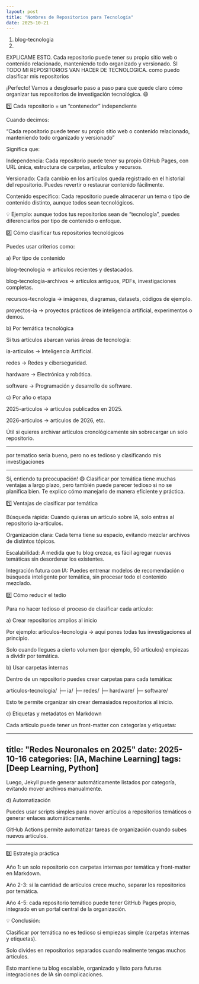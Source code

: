 ```yaml
---
layout: post
title: "Nombres de Repositorios para Tecnología"
date: 2025-10-21
---
```

1. blog-tecnologia
2. 





EXPLICAME ESTO. Cada repositorio puede tener su propio sitio web o contenido relacionado, manteniendo todo organizado y versionado. SI TODO MI REPOSITORIOS VAN HACER DE TECNOLOGICA. como puedo clasificar mis repositorios 


¡Perfecto! Vamos a desglosarlo paso a paso para que quede claro cómo organizar tus repositorios de investigación tecnológica. 😄

1️⃣ Cada repositorio = un “contenedor” independiente

Cuando decimos:

“Cada repositorio puede tener su propio sitio web o contenido relacionado, manteniendo todo organizado y versionado”

Significa que:

Independencia: Cada repositorio puede tener su propio GitHub Pages, con URL única, estructura de carpetas, artículos y recursos.

Versionado: Cada cambio en los artículos queda registrado en el historial del repositorio. Puedes revertir o restaurar contenido fácilmente.

Contenido específico: Cada repositorio puede almacenar un tema o tipo de contenido distinto, aunque todos sean tecnológicos.

💡 Ejemplo: aunque todos tus repositorios sean de “tecnología”, puedes diferenciarlos por tipo de contenido o enfoque.

2️⃣ Cómo clasificar tus repositorios tecnológicos

Puedes usar criterios como:

a) Por tipo de contenido

blog-tecnologia → artículos recientes y destacados.

blog-tecnologia-archivos → artículos antiguos, PDFs, 
investigaciones completas.

recursos-tecnologia → imágenes, diagramas, datasets, códigos de ejemplo.

proyectos-ia → proyectos prácticos de inteligencia artificial, experimentos o demos.

b) Por temática tecnológica

Si tus artículos abarcan varias áreas de tecnología:

ia-articulos → Inteligencia Artificial.

redes → Redes y ciberseguridad.

hardware → Electrónica y robótica.

software → Programación y desarrollo de software.

c) Por año o etapa

2025-articulos → artículos publicados en 2025.

2026-articulos → artículos de 2026, etc.

Útil si quieres archivar artículos cronológicamente sin sobrecargar un solo repositorio.

*************
por tematico seria bueno, pero no es tedioso y clasificando mis investigaciones
*************

Sí, entiendo tu preocupación! 😄 Clasificar por temática tiene muchas ventajas a largo plazo, pero también puede parecer tedioso si no se planifica bien. Te explico cómo manejarlo de manera eficiente y práctica.

1️⃣ Ventajas de clasificar por temática

Búsqueda rápida: Cuando quieras un artículo sobre IA, solo entras al repositorio ia-articulos.

Organización clara: Cada tema tiene su espacio, evitando mezclar archivos de distintos tópicos.

Escalabilidad: A medida que tu blog crezca, es fácil agregar nuevas temáticas sin desordenar los existentes.

Integración futura con IA: Puedes entrenar modelos de recomendación o búsqueda inteligente por temática, sin procesar todo el contenido mezclado.

2️⃣ Cómo reducir el tedio

Para no hacer tedioso el proceso de clasificar cada artículo:

a) Crear repositorios amplios al inicio

Por ejemplo: articulos-tecnologia → aquí pones todas tus investigaciones al principio.

Solo cuando llegues a cierto volumen (por ejemplo, 50 artículos) empiezas a dividir por temática.

b) Usar carpetas internas

Dentro de un repositorio puedes crear carpetas para cada temática:

articulos-tecnologia/
├─ ia/
├─ redes/
├─ hardware/
├─ software/


Esto te permite organizar sin crear demasiados repositorios al inicio.

c) Etiquetas y metadatos en Markdown

Cada artículo puede tener un front-matter con categorías y etiquetas:

---
title: "Redes Neuronales en 2025"
date: 2025-10-16
categories: [IA, Machine Learning]
tags: [Deep Learning, Python]
---


Luego, Jekyll puede generar automáticamente listados por categoría, evitando mover archivos manualmente.

d) Automatización

Puedes usar scripts simples para mover artículos a repositorios temáticos o generar enlaces automáticamente.

GitHub Actions permite automatizar tareas de organización cuando subes nuevos artículos.

************
3️⃣ Estrategia práctica

Año 1: un solo repositorio con carpetas internas por temática y front-matter en Markdown.

Año 2-3: si la cantidad de artículos crece mucho, separar los repositorios por temática.

Año 4-5: cada repositorio temático puede tener GitHub Pages propio, integrado en un portal central de la organización.

💡 Conclusión:

Clasificar por temática no es tedioso si empiezas simple (carpetas internas y etiquetas).

Solo divides en repositorios separados cuando realmente tengas muchos artículos.

Esto mantiene tu blog escalable, organizado y listo para futuras integraciones de IA sin complicaciones.
